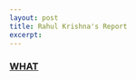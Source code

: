```yaml
---
layout: post
title: Rahul Krishna's Report
excerpt: 
---
```


### [WHAT](https://github.com/ai-se/Transfer-Learning/blob/master/Reports/Report-02-03-05.md)

